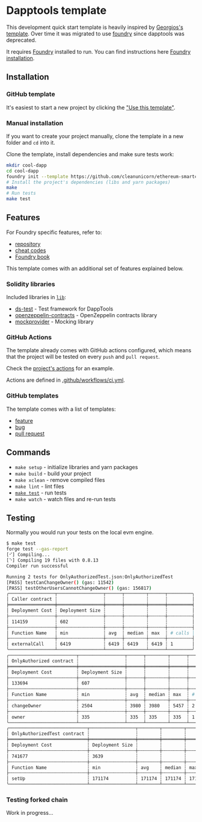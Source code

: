# Dapptools template

This development quick start template is heavily inspired by [Georgios's template](https://github.com/gakonst/dapptools-template). Over time it was migrated to use [foundry](https://github.com/gakonst/foundry) since dapptools was deprecated.

It requires [Foundry](https://github.com/gakonst/foundry) installed to run. You can find instructions here [Foundry installation](https://github.com/gakonst/foundry#installation).

## Installation

### GitHub template

It's easiest to start a new project by clicking the ["Use this template"](https://github.com/cleanunicorn/ethereum-smartcontract-template/generate).

### Manual installation

If you want to create your project manually, clone the template in a new folder and `cd` into it.

Clone the template, install dependencies and make sure tests work:

```sh
mkdir cool-dapp
cd cool-dapp
foundry init --template https://github.com/cleanunicorn/ethereum-smartcontract-template 
# Install the project's dependencies (libs and yarn packages)
make 
# Run tests
make test 
```

## Features

For Foundry specific features, refer to:

- [repository](https://github.com/gakonst/foundry)
- [cheat codes](https://github.com/gakonst/foundry/tree/master/forge#cheat-codes)
- [Foundry book](https://onbjerg.github.io/foundry-book/index.html)

This template comes with an additional set of features explained below.

### Solidity libraries

Included libraries in [`lib`](lib/):

- [ds-test](https://github.com/dapphub/ds-test) - Test framework for DappTools
- [openzeppelin-contracts](https://github.com/OpenZeppelin/openzeppelin-contracts) - OpenZeppelin contracts library
- [mockprovider](https://github.com/cleanunicorn/mockprovider) - Mocking library

### GitHub Actions

The template already comes with GitHub actions configured, which means that the project will be tested on every `push` and `pull request`.

Check the [project's actions](https://github.com/cleanunicorn/ethereum-smartcontract-template/actions) for an example.

Actions are defined in [.github/workflows/ci.yml](.github/workflows/ci.yml).

### GitHub templates

The template comes with a list of templates:

- [feature](.github/ISSUE_TEMPLATE/feature.md)
- [bug](.github/ISSUE_TEMPLATE/bug.md)
- [pull request](.github/pull_request_template.md)

## Commands

- `make setup` - initialize libraries and yarn packages
- `make build` - build your project
- `make xclean` - remove compiled files
- `make lint` - lint files
- [`make test`](#testing) - run tests
- `make watch` - watch files and re-run tests

## Testing

Normally you would run your tests on the local evm engine.

```sh
$ make test
forge test --gas-report
[⠊] Compiling...
[⠑] Compiling 19 files with 0.8.13
Compiler run successful

Running 2 tests for OnlyAuthorizedTest.json:OnlyAuthorizedTest
[PASS] testCanChangeOwner() (gas: 11542)
[PASS] testOtherUsersCannotChangeOwner() (gas: 156817)
╭─────────────────┬─────────────────┬──────┬────────┬──────┬─────────╮
│ Caller contract ┆                 ┆      ┆        ┆      ┆         │
╞═════════════════╪═════════════════╪══════╪════════╪══════╪═════════╡
│ Deployment Cost ┆ Deployment Size ┆      ┆        ┆      ┆         │
├╌╌╌╌╌╌╌╌╌╌╌╌╌╌╌╌╌┼╌╌╌╌╌╌╌╌╌╌╌╌╌╌╌╌╌┼╌╌╌╌╌╌┼╌╌╌╌╌╌╌╌┼╌╌╌╌╌╌┼╌╌╌╌╌╌╌╌╌┤
│ 114159          ┆ 602             ┆      ┆        ┆      ┆         │
├╌╌╌╌╌╌╌╌╌╌╌╌╌╌╌╌╌┼╌╌╌╌╌╌╌╌╌╌╌╌╌╌╌╌╌┼╌╌╌╌╌╌┼╌╌╌╌╌╌╌╌┼╌╌╌╌╌╌┼╌╌╌╌╌╌╌╌╌┤
│ Function Name   ┆ min             ┆ avg  ┆ median ┆ max  ┆ # calls │
├╌╌╌╌╌╌╌╌╌╌╌╌╌╌╌╌╌┼╌╌╌╌╌╌╌╌╌╌╌╌╌╌╌╌╌┼╌╌╌╌╌╌┼╌╌╌╌╌╌╌╌┼╌╌╌╌╌╌┼╌╌╌╌╌╌╌╌╌┤
│ externalCall    ┆ 6419            ┆ 6419 ┆ 6419   ┆ 6419 ┆ 1       │
╰─────────────────┴─────────────────┴──────┴────────┴──────┴─────────╯
╭─────────────────────────┬─────────────────┬──────┬────────┬──────┬─────────╮
│ OnlyAuthorized contract ┆                 ┆      ┆        ┆      ┆         │
╞═════════════════════════╪═════════════════╪══════╪════════╪══════╪═════════╡
│ Deployment Cost         ┆ Deployment Size ┆      ┆        ┆      ┆         │
├╌╌╌╌╌╌╌╌╌╌╌╌╌╌╌╌╌╌╌╌╌╌╌╌╌┼╌╌╌╌╌╌╌╌╌╌╌╌╌╌╌╌╌┼╌╌╌╌╌╌┼╌╌╌╌╌╌╌╌┼╌╌╌╌╌╌┼╌╌╌╌╌╌╌╌╌┤
│ 133694                  ┆ 607             ┆      ┆        ┆      ┆         │
├╌╌╌╌╌╌╌╌╌╌╌╌╌╌╌╌╌╌╌╌╌╌╌╌╌┼╌╌╌╌╌╌╌╌╌╌╌╌╌╌╌╌╌┼╌╌╌╌╌╌┼╌╌╌╌╌╌╌╌┼╌╌╌╌╌╌┼╌╌╌╌╌╌╌╌╌┤
│ Function Name           ┆ min             ┆ avg  ┆ median ┆ max  ┆ # calls │
├╌╌╌╌╌╌╌╌╌╌╌╌╌╌╌╌╌╌╌╌╌╌╌╌╌┼╌╌╌╌╌╌╌╌╌╌╌╌╌╌╌╌╌┼╌╌╌╌╌╌┼╌╌╌╌╌╌╌╌┼╌╌╌╌╌╌┼╌╌╌╌╌╌╌╌╌┤
│ changeOwner             ┆ 2504            ┆ 3980 ┆ 3980   ┆ 5457 ┆ 2       │
├╌╌╌╌╌╌╌╌╌╌╌╌╌╌╌╌╌╌╌╌╌╌╌╌╌┼╌╌╌╌╌╌╌╌╌╌╌╌╌╌╌╌╌┼╌╌╌╌╌╌┼╌╌╌╌╌╌╌╌┼╌╌╌╌╌╌┼╌╌╌╌╌╌╌╌╌┤
│ owner                   ┆ 335             ┆ 335  ┆ 335    ┆ 335  ┆ 1       │
╰─────────────────────────┴─────────────────┴──────┴────────┴──────┴─────────╯
╭─────────────────────────────┬─────────────────┬────────┬────────┬────────┬─────────╮
│ OnlyAuthorizedTest contract ┆                 ┆        ┆        ┆        ┆         │
╞═════════════════════════════╪═════════════════╪════════╪════════╪════════╪═════════╡
│ Deployment Cost             ┆ Deployment Size ┆        ┆        ┆        ┆         │
├╌╌╌╌╌╌╌╌╌╌╌╌╌╌╌╌╌╌╌╌╌╌╌╌╌╌╌╌╌┼╌╌╌╌╌╌╌╌╌╌╌╌╌╌╌╌╌┼╌╌╌╌╌╌╌╌┼╌╌╌╌╌╌╌╌┼╌╌╌╌╌╌╌╌┼╌╌╌╌╌╌╌╌╌┤
│ 741677                      ┆ 3639            ┆        ┆        ┆        ┆         │
├╌╌╌╌╌╌╌╌╌╌╌╌╌╌╌╌╌╌╌╌╌╌╌╌╌╌╌╌╌┼╌╌╌╌╌╌╌╌╌╌╌╌╌╌╌╌╌┼╌╌╌╌╌╌╌╌┼╌╌╌╌╌╌╌╌┼╌╌╌╌╌╌╌╌┼╌╌╌╌╌╌╌╌╌┤
│ Function Name               ┆ min             ┆ avg    ┆ median ┆ max    ┆ # calls │
├╌╌╌╌╌╌╌╌╌╌╌╌╌╌╌╌╌╌╌╌╌╌╌╌╌╌╌╌╌┼╌╌╌╌╌╌╌╌╌╌╌╌╌╌╌╌╌┼╌╌╌╌╌╌╌╌┼╌╌╌╌╌╌╌╌┼╌╌╌╌╌╌╌╌┼╌╌╌╌╌╌╌╌╌┤
│ setUp                       ┆ 171174          ┆ 171174 ┆ 171174 ┆ 171174 ┆ 2       │
╰─────────────────────────────┴─────────────────┴────────┴────────┴────────┴─────────╯

```

### Testing forked chain

Work in progress...

<!-- ### Testing forked chain

You can also fork a chain by providing an RPC url to something like [Alchemy](https://www.alchemy.com/) or [Infura](https://infura.io/).

To enable blockchain forking, you need to copy `.env.example` to `.env` and change `RPC_ON` and `ETH_NODE` to match your environment.

```sh
export RPC_ON=yes
export ETH_NODE=https://eth-mainnet.alchemyapi.io/v2/ALCHEMY_API_KEY
```

After adding the variables to your `.env` you can run `make test` normally

You need to add the RPC url to your GitHub secrets as `ETH_NODE` to enable fork testing in GitHub Actions. Also make sure to uncomment these lines in [`.github/workflows/ci.yml`](.github/workflows/ci.yml).

```yaml
# Enable this if using forking tests
env:
    ETH_NODE: ${{ secrets.ETH_NODE }}
    RPC_ON: yes
``` -->


<!-- ## FAQ -->
